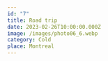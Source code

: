 ```yaml
---
id: "7"
title: Road trip
date: 2023-02-26T10:00:00.000Z
image: /images/photo06_6.webp
category: Cold
place: Montreal
---
```

